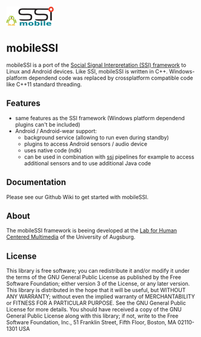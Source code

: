 ![Logo](/logo/mobileSSI.png)
# mobileSSI
mobileSSI is a port of the [Social Signal Interpretation (SSI) framework](http://openssi.net/) to Linux and Android devices. Like SSI, mobileSSI is written in C++. Windows-platform dependend code was replaced by crossplatform compatible code like C++11 standard threading.

## Features
* same features as the SSI framework (Windows platform dependend plugins can't be included)
* Android / Android-wear support:
  * background service (allowing to run even during standby)
  * plugins to access Android sensors / audio device
  * uses native code (ndk)
  * can be used in combination with [ssj](https://github.com/hcmlab/ssj) pipelines for example to access additional sensors and to  use additional Java code

## Documentation
Please see our Github Wiki to get started with mobileSSI.

## About
The mobileSSI framework is beeing developed at the [Lab for Human Centered Multimedia](http://www.hcm-lab.de/) of the University of Augsburg.

## License
This library is free software; you can redistribute it and/or modify it under the terms of the GNU General Public License as published by the Free Software Foundation; either version 3 of the License, or any later version.
This library is distributed in the hope that it will be useful, but WITHOUT ANY WARRANTY; without even the implied warranty of MERCHANTABILITY or FITNESS FOR A PARTICULAR PURPOSE. See the GNU General Public License for more details.
You should have received a copy of the GNU General Public License along with this library; if not, write to the Free Software Foundation, Inc., 51 Franklin Street, Fifth Floor, Boston, MA 02110-1301 USA
